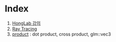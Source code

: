 # Index
1. [HongLab 강의](HongLab/README.md)
2. [Ray Tracing](1_ray_tracing.md)
3. [product](2_product.md) : dot product, cross product, glm::vec3